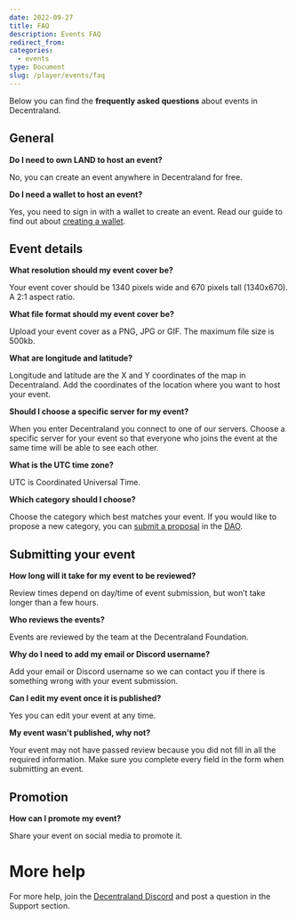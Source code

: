 ```yaml
---
date: 2022-09-27
title: FAQ
description: Events FAQ
redirect_from:
categories:
  - events
type: Document
slug: /player/events/faq
---
```


Below you can find the **frequently asked questions** about events in Decentraland.

## General

**Do I need to own LAND to host an event?**

No, you can create an event anywhere in Decentraland for free.

**Do I need a wallet to host an event?**

Yes, you need to sign in with a wallet to create an event. Read our guide to find out about [creating a wallet](https://docs.decentraland.org/player/blockchain-integration/get-a-wallet/).

## Event details

**What resolution should my event cover be?**

Your event cover should be 1340 pixels wide and 670 pixels tall (1340x670). A 2:1 aspect ratio.

**What file format should my event cover be?**

Upload your event cover as a PNG, JPG or GIF. The maximum file size is 500kb.

**What are longitude and latitude?**

Longitude and latitude are the X and Y coordinates of the map in Decentraland. Add the coordinates of the location where you want to host your event.

**Should I choose a specific server for my event?**

When you enter Decentraland you connect to one of our servers. Choose a specific server for your event so that everyone who joins the event at the same time will be able to see each other.

**What is the UTC time zone?**

UTC is Coordinated Universal Time.

**Which category should I choose?**

Choose the category which best matches your event. If you would like to propose a new category, you can [submit a proposal](https://docs.decentraland.org/player/general/dao/dao-userguide/) in the [DAO](https://governance.decentraland.org/).

## Submitting your event

**How long will it take for my event to be reviewed?**

Review times depend on day/time of event submission, but won’t take longer than a few hours.

**Who reviews the events?**

Events are reviewed by the team at the Decentraland Foundation.

**Why do I need to add my email or Discord username?**

Add your email or Discord username so we can contact you if there is something wrong with your event submission.

**Can I edit my event once it is published?**

Yes you can edit your event at any time.

**My event wasn't published, why not?**

Your event may not have passed review because you did not fill in all the required information. Make sure you complete every field in the form when submitting an event.

## Promotion

**How can I promote my event?**

Share your event on social media to promote it.

# More help

For more help, join the [Decentraland Discord](https://decentraland.org/discord) and post a question in the Support section.
